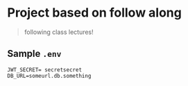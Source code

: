 # Project based on follow along
> following class lectures!

## Sample `.env`

```
JWT_SECRET= secretsecret
DB_URL=someurl.db.something
```
